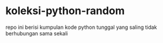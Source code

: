 # koleksi-python-random

repo ini berisi kumpulan kode python tunggal yang saling tidak berhubungan sama sekali
